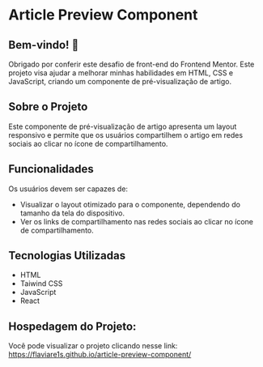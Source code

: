 # Article Preview Component

## Bem-vindo! 👋

Obrigado por conferir este desafio de front-end do Frontend Mentor. Este projeto visa ajudar a melhorar minhas habilidades em HTML, CSS e JavaScript, criando um componente de pré-visualização de artigo.

## Sobre o Projeto

Este componente de pré-visualização de artigo apresenta um layout responsivo e permite que os usuários compartilhem o artigo em redes sociais ao clicar no ícone de compartilhamento.

## Funcionalidades

Os usuários devem ser capazes de:

- Visualizar o layout otimizado para o componente, dependendo do tamanho da tela do dispositivo.
- Ver os links de compartilhamento nas redes sociais ao clicar no ícone de compartilhamento.

## Tecnologias Utilizadas

- HTML
- Taiwind CSS
- JavaScript
- React

## Hospedagem do Projeto:
Você pode visualizar o projeto clicando nesse link:
https://flaviare1s.github.io/article-preview-component/
